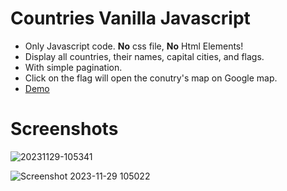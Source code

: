 # Countries Vanilla Javascript
- Only Javascript code. <strong>No</strong> css file, <strong>No</strong>  Html Elements!
- Display all countries, their names, capital cities, and flags.
- With simple pagination.
- Click on the flag will open the conutry's map on Google map.
- [Demo](https://shokerm.github.io/countries-vanilla-javascript/)
# Screenshots
![20231129-105341](https://github.com/shokerm/countries-vanilla-javascript/assets/96984377/abfa6de6-8b0c-42f4-9e15-75c72826395f)

![Screenshot 2023-11-29 105022](https://github.com/shokerm/countries-vanilla-javascript/assets/96984377/b266cb41-7f1a-48c1-bffc-e8b6d824928d)

